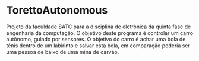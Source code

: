 # TorettoAutonomous
Projeto da faculdade SATC para a disciplina de eletrônica da quinta fase de engenharia da computação. O objetivo deste programa é controlar um carro autônomo, guiado por sensores. O objetivo do carro é achar uma bola de tênis dentro de um labirinto e salvar esta bola, em comparação poderia ser uma pessoa de baixo de uma mina de carvão.
